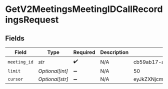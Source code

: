 # GetV2MeetingsMeetingIDCallRecordingsRequest


## Fields

| Field                                                                        | Type                                                                         | Required                                                                     | Description                                                                  | Example                                                                      |
| ---------------------------------------------------------------------------- | ---------------------------------------------------------------------------- | ---------------------------------------------------------------------------- | ---------------------------------------------------------------------------- | ---------------------------------------------------------------------------- |
| `meeting_id`                                                                 | *str*                                                                        | :heavy_check_mark:                                                           | N/A                                                                          | cb59ab17-ad15-460c-a126-0715617c0853                                         |
| `limit`                                                                      | *Optional[int]*                                                              | :heavy_minus_sign:                                                           | N/A                                                                          | 50                                                                           |
| `cursor`                                                                     | *Optional[str]*                                                              | :heavy_minus_sign:                                                           | N/A                                                                          | eyJkZXNjcmlwdGlvbiI6ICJ0aGlzIGlzIGEgY3Vyc29yIn0=.eM56CGbqZ6G1NHiJchTIkH4vKDr |